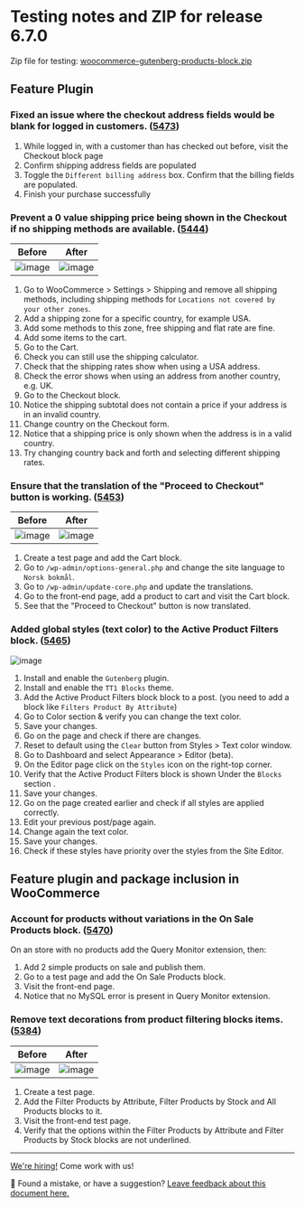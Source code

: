 # Testing notes and ZIP for release 6.7.0

Zip file for testing: [woocommerce-gutenberg-products-block.zip](https://github.com/woocommerce/woocommerce-gutenberg-products-block/files/7802539/woocommerce-gutenberg-products-block.zip)

## Feature Plugin

### Fixed an issue where the checkout address fields would be blank for logged in customers. ([5473](https://github.com/woocommerce/woocommerce-gutenberg-products-block/pull/5473))

1. While logged in, with a customer than has checked out before, visit the Checkout block page
2. Confirm shipping address fields are populated
3. Toggle the `Different billing address` box. Confirm that the billing fields are populated.
4. Finish your purchase successfully

### Prevent a 0 value shipping price being shown in the Checkout if no shipping methods are available. ([5444](https://github.com/woocommerce/woocommerce-gutenberg-products-block/pull/5444))

| Before                                                                                                         | After                                                                                                          |
| -------------------------------------------------------------------------------------------------------------- | -------------------------------------------------------------------------------------------------------------- |
| ![image](https://user-images.githubusercontent.com/5656702/147132243-bd42c69c-415b-45d6-9e7f-ebd02e1c0ab9.png) | ![image](https://user-images.githubusercontent.com/5656702/147132055-1efbd023-f99c-4651-bccc-5608ddc7ba7a.png) |

1. Go to WooCommerce > Settings > Shipping and remove all shipping methods, including shipping methods for `Locations not covered by your other zones`.
2. Add a shipping zone for a specific country, for example USA.
3. Add some methods to this zone, free shipping and flat rate are fine.
4. Add some items to the cart.
5. Go to the Cart.
6. Check you can still use the shipping calculator.
7. Check that the shipping rates show when using a USA address.
8. Check the error shows when using an address from another country, e.g. UK.
9. Go to the Checkout block.
10. Notice the shipping subtotal does not contain a price if your address is in an invalid country.
11. Change country on the Checkout form.
12. Notice that a shipping price is only shown when the address is in a valid country.
13. Try changing country back and forth and selecting different shipping rates.

### Ensure that the translation of the "Proceed to Checkout" button is working. ([5453](https://github.com/woocommerce/woocommerce-gutenberg-products-block/pull/5453))

| Before                                                                                                         | After                                                                                                          |
| -------------------------------------------------------------------------------------------------------------- | -------------------------------------------------------------------------------------------------------------- |
| ![image](https://user-images.githubusercontent.com/3323310/147332014-9d76312d-a0a4-4682-94fa-5fbed6957380.png) | ![image](https://user-images.githubusercontent.com/3323310/147332020-48140705-4b7f-44e4-b967-0459424a33cd.png) |

1. Create a test page and add the Cart block.
2. Go to `/wp-admin/options-general.php` and change the site language to `Norsk bokmål`.
3. Go to `/wp-admin/update-core.php` and update the translations.
4. Go to the front-end page, add a product to cart and visit the Cart block.
5. See that the "Proceed to Checkout" button is now translated.

### Added global styles (text color) to the Active Product Filters block. ([5465](https://github.com/woocommerce/woocommerce-gutenberg-products-block/pull/5465))

![image](https://user-images.githubusercontent.com/4463174/147587196-86b1ee61-8ec9-41c3-a9dd-0a709b68e513.png)

1. Install and enable the `Gutenberg` plugin.
2. Install and enable the `TT1 Blocks` theme.
3. Add the Active Product Filters block block to a post. (you need to add a block like `Filters Product By Attribute`)
4. Go to Color section & verify you can change the text color.
5. Save your changes.
6. Go on the page and check if there are changes.
7. Reset to default using the `Clear` button from Styles > Text color window.
8. Go to Dashboard and select Appearance > Editor (beta).
9. On the Editor page click on the `Styles` icon on the right-top corner.
10. Verify that the Active Product Filters block is shown Under the `Blocks` section .
11. Save your changes.
12. Go on the page created earlier and check if all styles are applied correctly.
13. Edit your previous post/page again.
14. Change again the text color.
15. Save your changes.
16. Check if these styles have priority over the styles from the Site Editor.

## Feature plugin and package inclusion in WooCommerce

### Account for products without variations in the On Sale Products block. ([5470](https://github.com/woocommerce/woocommerce-gutenberg-products-block/pull/5470))

On an store with no products add the Query Monitor extension, then:

1. Add 2 simple products on sale and publish them.
2. Go to a test page and add the On Sale Products block.
3. Visit the front-end page.
4. Notice that no MySQL error is present in Query Monitor extension.

### Remove text decorations from product filtering blocks items. ([5384](https://github.com/woocommerce/woocommerce-gutenberg-products-block/pull/5384))

| Before                                                                                                         | After                                                                                                          |
| -------------------------------------------------------------------------------------------------------------- | -------------------------------------------------------------------------------------------------------------- |
| ![image](https://user-images.githubusercontent.com/3323310/146129258-794efe6d-b73d-4d33-a7f6-421e0ecaad3f.png) | ![image](https://user-images.githubusercontent.com/3323310/146129264-df7a0531-286c-4316-ab22-5605735d6e26.png) |

1. Create a test page.
2. Add the Filter Products by Attribute, Filter Products by Stock and All Products blocks to it.
3. Visit the front-end test page.
4. Verify that the options within the Filter Products by Attribute and Filter Products by Stock blocks are not underlined.

<!-- FEEDBACK -->

---

[We're hiring!](https://woocommerce.com/careers/) Come work with us!

🐞 Found a mistake, or have a suggestion? [Leave feedback about this document here.](https://github.com/woocommerce/woocommerce-blocks/issues/new?assignees=&labels=type%3A+documentation&template=--doc-feedback.md&title=Feedback%20on%20./docs/internal-developers/testing/releases/670.md)

<!-- /FEEDBACK -->

